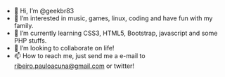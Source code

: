 - 👋 Hi, I’m @geekbr83
- 👀 I’m interested in music, games, linux, coding and have fun with my family.
- 🌱 I’m currently learning CSS3, HTML5, Bootstrap, javascript and some PHP stuffs. 
- 💞️ I’m looking to collaborate on life!
- 📫 How to reach me, just send me a e-mail to ribeiro.pauloacuna@gmail.com or twitter! 

<!---
geekbr83/geekbr83 is a ✨ special ✨ repository because its `README.md` (this file) appears on your GitHub profile.
You can click the Preview link to take a look at your changes.
--->
